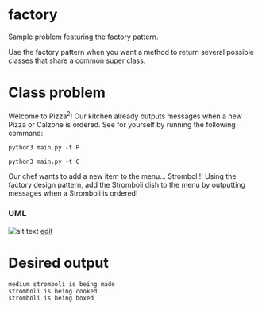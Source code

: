 # factory
Sample problem featuring the factory pattern.

Use the factory pattern when you want a method to return several possible classes that share a common super class.

# Class problem
Welcome to Pizza<sup>2</sup>! Our kitchen already outputs messages when a new Pizza or Calzone is ordered. See for yourself by running the following command:

```
python3 main.py -t P
```

```
python3 main.py -t C
```

Our chef wants to add a new item to the menu... Stromboli!! Using the factory design pattern, add the Stromboli dish to the menu by outputting messages when a Stromboli is ordered!

### UML

![alt text](http://yuml.me/b723c80f.png)
[edit](http://yuml.me/edit/b723c80f)

# Desired output

```
medium stromboli is being made
stromboli is being cooked
stromboli is being boxed
```
